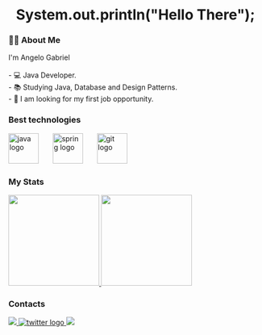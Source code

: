 <h1 align="center">System.out.println("Hello There");</h1>

###

<h3 align="left">👩‍💻  About Me</h3>


<p align="left">I'm Angelo Gabriel<br><br>- 💻 Java Developer.<br>- 📚 Studying Java, Database and Design Patterns.<br>- 🔭 I am looking for my first job opportunity.</p>

### Best technologies

<div>
  <img src="https://cdn.jsdelivr.net/gh/devicons/devicon/icons/java/java-original.svg" width="60" alt="java logo"  />
  <img width="20" />
  <img src="https://cdn.jsdelivr.net/gh/devicons/devicon/icons/spring/spring-original.svg" width="60" alt="spring logo"  />
  <img width="20" />
  <img src="https://cdn.jsdelivr.net/gh/devicons/devicon/icons/git/git-original.svg" width="60" alt="git logo"  />
  <img width="20" />  
</div>

### My Stats

<div>
  <a href="https://github.com/nesantana">
    <img height="180em" src="https://github-readme-stats.vercel.app/api/top-langs/?username=Angel-bob&layout=compact&langs_count=7&theme=dark"/>
    <img height="180em" src="https://github-readme-stats.vercel.app/api?username=Angel-bob&show_icons=true&theme=dark&include_all_commits=true&count_private=true"/>
  </a>
</div>

### Contacts

<div>
  <a href="https://www.instagram.com/bob.angel1/">
    <img src="https://img.shields.io/badge/Instagram-E4405F?style=for-the-badge&logo=instagram&logoColor=white" />
  </a>
  <a href="https://twitter.com/Ang3lBob">
    <img src="https://img.shields.io/static/v1?message=Twitter&logo=twitter&label=&color=1DA1F2&logoColor=white&labelColor=&style=for-the-badge"  alt="twitter logo"  />
  </a>
  <a href="www.linkedin.com/in/angel-bob">
    <img src="https://img.shields.io/badge/LinkedIn-0077B5?style=for-the-badge&logo=linkedin&logoColor=white" />
  </a>
</div>
